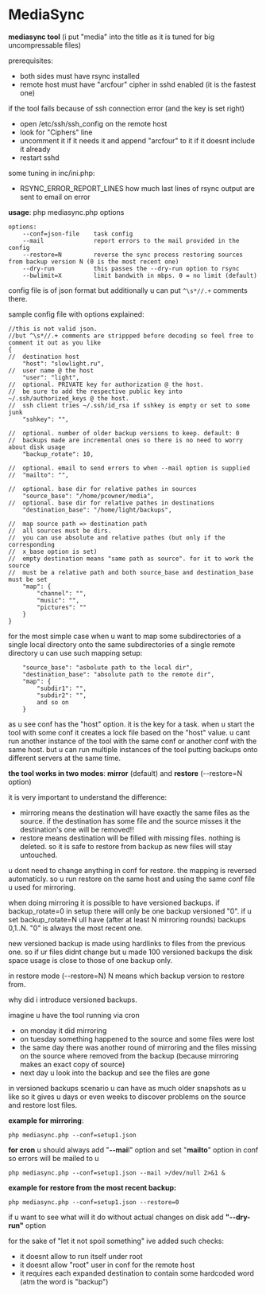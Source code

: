 # MediaSync

**mediasync tool**
(i put "media" into the title as it is tuned for big uncompressable files)

prerequisites:
- both sides must have rsync installed
- remote host must have "arcfour" cipher in sshd enabled (it is the fastest one)

if the tool fails because of ssh connection error (and the key is set right)
- open /etc/ssh/ssh_config on the remote host
- look for "Ciphers" line
- uncomment it if it needs it and append "arcfour" to it if it doesnt include it already
- restart sshd

some tuning in inc/ini.php:
- RSYNC_ERROR_REPORT_LINES how much last lines of rsync output are sent to email on error


**usage**: php mediasync.php options
```
options:
    --conf=json-file    task config
    --mail              report errors to the mail provided in the config
    --restore=N         reverse the sync process restoring sources from backup version N (0 is the most recent one)
    --dry-run           this passes the --dry-run option to rsync
    --bwlimit=X         limit bandwith in mbps. 0 = no limit (default)

```

config file is of json format but additionally u can put ```^\s*//.+``` comments there.

sample config file with options explained:
```
//this is not valid json.
//but ^\s*//.+ comments are strippped before decoding so feel free to comment it out as you like
{
//	destination host
	"host": "slowlight.ru",
//	user name @ the host
	"user": "light",
//	optional. PRIVATE key for authorization @ the host.
//	be sure to add the respective public key into ~/.ssh/authorized_keys @ the host.
//	ssh client tries ~/.ssh/id_rsa if sshkey is empty or set to some junk
	"sshkey": "",

//	optional. number of older backup versions to keep. default: 0
//	backups made are incremental ones so there is no need to worry about disk usage
	"backup_rotate": 10,

//	optional. email to send errors to when --mail option is supplied
//	"mailto": "",

//	optional. base dir for relative pathes in sources
	"source_base": "/home/pcowner/media",
//	optional. base dir for relative pathes in destinations
	"destination_base": "/home/light/backups",

//	map source path => destination path
//	all sources must be dirs.
//	you can use absolute and relative pathes (but only if the corresponding
//	x_base option is set)
//	empty destination means "same path as source". for it to work the source
//	must be a relative path and both source_base and destination_base must be set
	"map": {
		"channel": "",
		"music": "",
		"pictures": ""
	}
}
```

for the most simple case when u want to map some subdirectories of a single local directory onto the same subdirectories of a single remote directory u can use such mapping setup:
```
	"source_base": "asbolute path to the local dir",
	"destination_base": "absolute path to the remote dir",
	"map": {
		"subdir1": "",
		"subdir2": "",
		and so on
	}
```

as u see conf has the "host" option. it is the key for a task. when u start the tool with some conf it creates a lock file based on the "host" value. u cant run another instance of the tool with the same conf or another conf with the same host. but u can run multiple instances of the tool putting backups onto different servers at the same time.

**the tool works in two modes**: **mirror** (default) and **restore** (--restore=N option)

it is very important to understand the difference:
- mirroring means the destination will have exactly the same files as the source. if the destination has some file and the source misses it the destination's one will be removed!!
- restore means destination will be filled with missing files. nothing is deleted. so it is safe to restore from backup as new files will stay untouched.

u dont need to change anything in conf for restore. the mapping is reversed automaticly. so u run restore on the same host and using the same conf file u used for mirroring.

when doing mirroring it is possible to have versioned backups. if backup_rotate=0 in setup there will only be one backup versioned "0". if u set backup_rotate=N ull have (after at least N mirroring rounds) backups 0,1..N. "0" is always the most recent one.

new versioned backup is made using hardlinks to files from the previous one. so if ur files didnt change but u made 100 versioned backups the disk space usage is close to those of one backup only.

in restore mode (--restore=N) N means which backup version to restore from.


why did i introduce versioned backups.

imagine u have the tool running via cron
- on monday it did mirroring
- on tuesday something happened to the source and some files were lost
- the same day there was another round of mirroring and the files missing on the source where removed from the backup (because mirroring makes an exact copy of source)
- next day u look into the backup and see the files are gone

in versioned backups scenario u can have as much older snapshots as u like so it gives u days or even weeks to discover problems on the source and restore lost files.


**example for mirroring**:
```
php mediasync.php --conf=setup1.json
```

**for cron** u should always add "**--mai**l" option and set "**mailto**" option in conf so errors will be mailed to u
```
php mediasync.php --conf=setup1.json --mail >/dev/null 2>&1 &
```

**example for restore from the most recent backup:**
```
php mediasync.php --conf=setup1.json --restore=0
```

if u want to see what will it do without actual changes on disk add **"--dry-run"** option


for the sake of "let it not spoil something" ive added such checks:
- it doesnt allow to run itself under root
- it doesnt allow "root" user in conf for the remote host
- it requires each expanded destination to contain some hardcoded word (atm the word is "backup")
